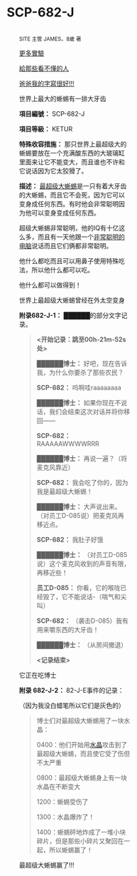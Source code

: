 # SCP-682-J
                        


<div style='float:left; margin:0 2em 1em 2em; width:250px; border:0;' />


<sub>SITE &#20027;&#31649; JAMES&#65292;8&#27506; &#33879;</sub>

[更多實驗](//scp-wiki-cn.wikidot.com/scp-682-j-james-coloring-book)


<a shape='rect' class='collapsible-block-link' href='javascript:;'>&#32102;&#37027;&#20123;&#30475;&#19981;&#25026;&#30340;&#20154;</a>

<a shape='rect' class='collapsible-block-link' href='javascript:;'>&#29240;&#29240;&#25105;&#30340;&#23383;&#23531;&#24456;&#22909;!!!</a>



世界上最大的蜥蜴有一排大牙齿



**項目編號：** SCP-682-J

**項目等級：** KETUR

**特殊收容措施：** 那只世界上最超级大的蜥蜴要放在一个充满酸东西的大玻璃缸里面来让它不能变大，而且谁也不许和它说话因为它太狡猾了。

**描述：** [最超级大蜥蜴](//scp-wiki-cn.wikidot.com/scp-682)是一只有着大牙齿的大蜥蜴，而且它不会死，因为它可以变身成任何东西。有时他会非常聪明因为他可以变身变成任何东西。

超级大蜥蜴非常聪明，他的IQ有十亿这么多，而且有一天他跟一个[非常聪明的电脑](//scp-wiki-cn.wikidot.com/scp-079)说话而且它们俩都非常聪明。

他什么都吃而且可以用鼻子使用特殊吃法，所以他什么都可以吃。

他什么都可以做得到！



世界上最超级大蜥蜴曾经在外太空变身



**附录682-J-1：** ██████的部分文字记录。


> **<开始记录：跳至00h-21m-52s处>** 
> 
> **██████博士：** 好吧，现在告诉我，为什么你要杀了那些农民？
> 
> **SCP-682：** 呜啊哇raaaaaaaa
> 
> **██████博士：** 如果你现在不说话，我们会结束这次对话并将你移回——
> 
> **SCP-682：** RAAAAAWWWWRRR
> 
> **██████博士：** 再说一遍？（将麦克风靠近）
> 
> **SCP-682：** 我会吃了你的，因为我是最超级大蜥蜴！
> 
> **██████博士：** 大声说出来。（对员工D-085说）把麦克风再移近点。
> 
> **SCP-682：** 我肚子好饿
> 
> **██████博士：** （对员工D-085说）这个麦克风收到的声音有限，再移近些！
> 
> **员工D-085：** 你看，它的喉咙已经毁了，它不能说话-（喘气和尖叫）
> 
> **SCP-682：** （袭击D-085）我有用来嚼东西的大牙齿！
> 
> **██████博士：** （从房间撤退）
> 
> **<记录结束>** 
> 



它正在吃博士



**附录 682-J-2：** 82-J-E事件的记录：



（因为我没白蜡笔所以它们是灰色的）




> 博士们对最超级大蜥蜴用了一块水晶：
> 
> 0400：他们开始用[水晶](//scp-wiki-cn.wikidot.com/scp-409)攻击到了最超级大蜥蜴，而且使它受了伤但不太严重
> 
> 0800：最超级大蜥蜴身上有一块水晶在不断变大
> 
> 1200：蜥蜴受伤了
> 
> 1300：水晶爆炸了！
> 
> 1400：蜥蜴砰地炸成了一堆小块碎片，但是那些小碎片又聚回在一起，所以蜥蜴赢了！
> 



最超级大蜥蜴赢了!!!








                    